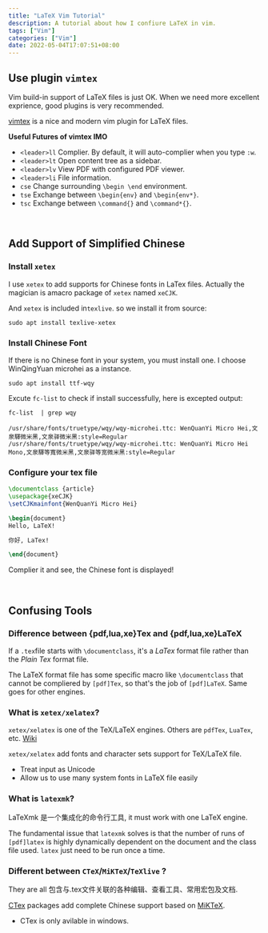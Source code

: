 ```yaml
---
title: "LaTeX Vim Tutorial"
description: A tutorial about how I confiure LaTeX in vim.
tags: ["Vim"]
categories: ["Vim"]
date: 2022-05-04T17:07:51+08:00 
---
```



## Use plugin `vimtex`
Vim build-in support of LaTeX files is just OK. When we need more excellent exprience, good plugins is very recommended.

[vimtex](https://github.com/lervag/vimtex#configuration) is a nice and modern vim plugin for LaTeX files.

**Useful Futures of vimtex IMO**
* `<leader>ll` Complier. By default, it will auto-complier when you type `:w`.
* `<leader>lt` Open content tree as a sidebar.
* `<leader>lv` View PDF with configured PDF viewer.
* `<leader>li` File information.
* `cse` Change surrounding `\begin \end` environment.
* `tse` Exchange between `\begin{env}` and `\begin{env*}`.
* `tsc` Exchange between `\command{}` and `\command*{}`.

&nbsp;
&nbsp;
## Add Support of Simplified Chinese
### Install `xetex`
I use `xetex` to add supports for Chinese fonts in LaTex files. Actually the magician is amacro package of `xetex` named `xeCJK`. 

And `xetex` is included in`texlive`. so we install it from source:
```shell
sudo apt install texlive-xetex
```

### Install Chinese Font
If there is no Chinese font in your system, you must install one. I choose WinQingYuan microhei as a instance.
```shell
sudo apt install ttf-wqy
```
Excute `fc-list` to check if install successfully, here is excepted output:
```shell
fc-list  | grep wqy
```
```shell
/usr/share/fonts/truetype/wqy/wqy-microhei.ttc: WenQuanYi Micro Hei,文泉驛微米黑,文泉驿微米黑:style=Regular
/usr/share/fonts/truetype/wqy/wqy-microhei.ttc: WenQuanYi Micro Hei Mono,文泉驛等寬微米黑,文泉驿等宽微米黑:style=Regular
```
### Configure your tex file
```latex
\documentclass {article}
\usepackage{xeCJK}
\setCJKmainfont{WenQuanYi Micro Hei}

\begin{document}
Hello, LaTeX!

你好, LaTex!

\end{document}
```
Complier it and see, the Chinese font is displayed!

&nbsp;
&nbsp;
## Confusing Tools
### Difference between {pdf,lua,xe}Tex and {pdf,lua,xe}LaTeX
If a `.tex`file starts with `\documentclass`, it's a _LaTex_ format file rather than the _Plain Tex_ format file. 

The LaTeX format file has some specific macro like `\documentclass` that cannot be compliered by `[pdf]Tex`, so that's the job of `[pdf]LaTeX`. Same goes for other engines.

### What is `xetex/xelatex`?
`xetex/xelatex` is one of the TeX/LaTeX engines. Others are `pdfTex`, `LuaTex`, etc. [Wiki](https://fr.wikipedia.org/wiki/XeTeX)

`xetex/xelatex` add fonts and character sets support for TeX/LaTeX file.
* Treat input as Unicode
* Allow us to use many system fonts in LaTeX file easily

### What is `latexmk`?
LaTeXmk 是一个集成化的命令行工具, it must work with one LaTeX engine.

The fundamental issue that `latexmk` solves is that the number of runs of `[pdf]latex` is highly dynamically dependent on the document and the class file used. `latex` just need to be run once a time.


### Different between `CTeX`/`MiKTeX`/`TeXlive` ?
They are all 包含与.tex文件关联的各种编辑、查看工具、常用宏包及文档.

[CTex](http://www.ctex.org/HomePage) packages add complete Chinese support based on [MiKTeX](https://miktex.org/).
* CTex is only avilable in windows.
